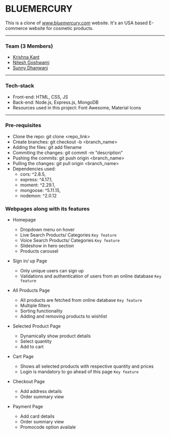 # BLUEMERCURY

This is a clone of *www.bluemercury.com* website. It's an USA based E-commerce website for cosmetic products.

<hr/>

### Team (3 Members)

- [Krishna Kant](https://github.com/kkm980)
- [Nitesh Goshwami](https://github.com/Nitesh-Goshwami)
- [Sunny Dhanwani](https://github.com/SunnyDhanwani)

<hr/>

### Tech-stack

- Front-end: HTML, CSS, JS <br/>
- Back-end: Node.js, Express.js, MongoDB <br/>
- Resources used in this project: Font Awesome, Material Icons <br/>

<hr/>

### Pre-requisites
- Clone the repo: git clone <repo_link>
- Create branches: git checkout -b <branch_name>
- Adding the files: git add filename
- Commiting the changes: git commit -m "description"
- Pushing the commits: git push origin <branch_name>
- Pulling the changes: git pull origin <branch_name>
- Dependencies used:
    - cors: ^2.8.5,
    - express: ^4.17.1,
    - moment: ^2.29.1,
    - mongoose: ^5.11.15,
    - nodemon: ^2.0.12





### Webpages along with its features

- Homepage
  - Dropdown menu on hover
  - Live Search Products/ Categories ```Key feature```
  - Voice Search Products/ Categories ```Key feature```
  - Slideshow in hero section
  - Products carousel
  
- Sign in/ up Page
  - Only unique users can sign up
  - Validations and authentication of users from an online database ```Key feature```

- All Products Page
  - All products are fetched from online database ```Key feature```
  - Multiple filters
  - Sorting functionality
  - Adding and removing products to wishlist


- Selected Product Page
  - Dynamically show product details
  - Select quantity
  - Add to cart

- Cart Page
  - Shows all selected products with respective quantity and prices
  - Login is mandatory to go ahead of this page ```Key feature```

- Checkout Page 
  - Add address details
  - Order summary view

- Payment Page
  - Add card details
  - Order summary view
  - Promocode option availale
